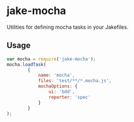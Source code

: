 # jake-mocha

Utilities for defining mocha tasks in your Jakefiles.

## Usage

``` javascript
var mocha = require('jake-mocha');
mocha.loadTask(
        {
            name: 'mocha',
            files: 'test/**/*.mocha.js',
            mochaOptions: {
                ui: 'bdd',
                reporter: 'spec'
            }
        }
);
```
